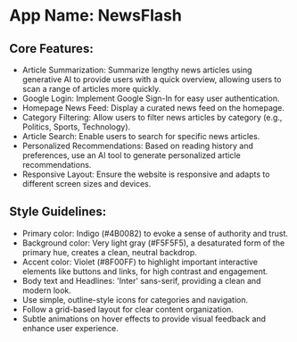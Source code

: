 # **App Name**: NewsFlash

## Core Features:

- Article Summarization: Summarize lengthy news articles using generative AI to provide users with a quick overview, allowing users to scan a range of articles more quickly.
- Google Login: Implement Google Sign-In for easy user authentication.
- Homepage News Feed: Display a curated news feed on the homepage.
- Category Filtering: Allow users to filter news articles by category (e.g., Politics, Sports, Technology).
- Article Search: Enable users to search for specific news articles.
- Personalized Recommendations: Based on reading history and preferences, use an AI tool to generate personalized article recommendations.
- Responsive Layout: Ensure the website is responsive and adapts to different screen sizes and devices.

## Style Guidelines:

- Primary color: Indigo (#4B0082) to evoke a sense of authority and trust.
- Background color: Very light gray (#F5F5F5), a desaturated form of the primary hue, creates a clean, neutral backdrop.
- Accent color: Violet (#8F00FF) to highlight important interactive elements like buttons and links, for high contrast and engagement.
- Body text and Headlines: 'Inter' sans-serif, providing a clean and modern look.
- Use simple, outline-style icons for categories and navigation.
- Follow a grid-based layout for clear content organization.
- Subtle animations on hover effects to provide visual feedback and enhance user experience.